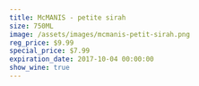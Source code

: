 ```yaml
---
title: McMANIS - petite sirah
size: 750ML
image: /assets/images/mcmanis-petit-sirah.png
reg_price: $9.99
special_price: $7.99
expiration_date: 2017-10-04 00:00:00
show_wine: true
---
```



